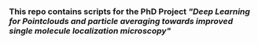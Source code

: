 ### This repo contains scripts for the PhD Project _"Deep Learning for Pointclouds and particle averaging towards improved single molecule localization microscopy"_
